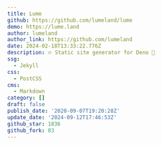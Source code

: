 ```yaml
---
title: Lume
github: https://github.com/lumeland/lume
demo: https://lume.land
author: lumeland
author_link: https://github.com/lumeland
date: 2024-02-18T13:33:22.776Z
description: 🔥 Static site generator for Deno 🦕
ssg:
  - Jekyll
css:
  - PostCSS
cms:
  - Markdown
category: []
draft: false
publish_date: '2020-09-07T19:20:28Z'
update_date: '2024-09-12T17:46:53Z'
github_star: 1836
github_fork: 83
---
```

